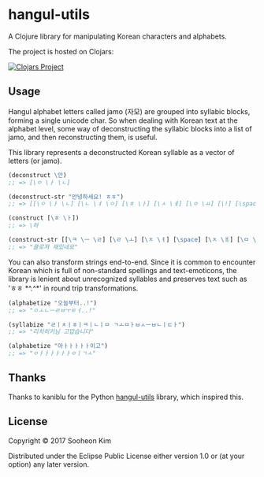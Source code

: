 # hangul-utils

A Clojure library for manipulating Korean characters and alphabets.

The project is hosted on Clojars:

[![Clojars Project](https://img.shields.io/clojars/v/hangul-utils.svg)](https://clojars.org/hangul-utils)

## Usage
Hangul alphabet letters called jamo (자모) are grouped into syllabic blocks, forming a single unicode char. So when dealing with Korean text at the alphabet level, some way of deconstructing the syllabic blocks into a list of jamo, and then reconstructing them, is useful.

This library represents a deconstructed Korean syllable as a vector of letters (or jamo).

```clojure
(deconstruct \안)
;; => [\ㅇ \ㅏ \ㄴ]

(deconstruct-str "안녕하세요! ㅎㅎ")
;; => [[\ㅇ \ㅏ \ㄴ] [\ㄴ \ㅕ \ㅇ] [\ㅎ \ㅏ] [\ㅅ \ㅔ] [\ㅇ \ㅛ] [\!] [\space] [\ㅎ] [\ㅎ]]

(construct [\ㅎ \ㅏ])
;; => \하

(construct-str [[\ㅋ \ㅡ \ㄹ] [\ㄹ \ㅗ] [\ㅈ \ㅕ] [\space] [\ㅈ \ㅐ] [\ㅁ \ㅣ \ㅆ] [\ㄴ \ㅔ] [\ㅇ \ㅛ]])
;; => "클로져 재밌네요"
```

You can also transform strings end-to-end. Since it is common to encounter Korean which is full of non-standard spellings and text-emoticons, the library is lenient about unrecognized syllables and preserves text such as 'ㅎㅎ \*^.^\*' in round trip transformations.

```clojure
(alphabetize "오늘부터..!")
;; => "ㅇㅗㄴㅡㄹㅂㅜㅌㅓ..!"

(syllabize "ㄹㅣㅊㅣㅎㅣㅋㅣㄴㅣㅁ ㄱㅗㅁㅏㅂㅅㅡㅂㄴㅣㄷㅏ")
;; => "리치히키님 고맙습니다"

(alphabetize "아ㅏㅏㅏㅏㅏ이고")
;; => "ㅇㅏㅏㅏㅏㅏㅏㅇㅣㄱㅗ"
```

## Thanks

Thanks to kaniblu for the Python [hangul-utils](https://github.com/kaniblu/hangul-utils) library, which inspired this.

## License

Copyright © 2017 Sooheon Kim

Distributed under the Eclipse Public License either version 1.0 or (at
your option) any later version.
